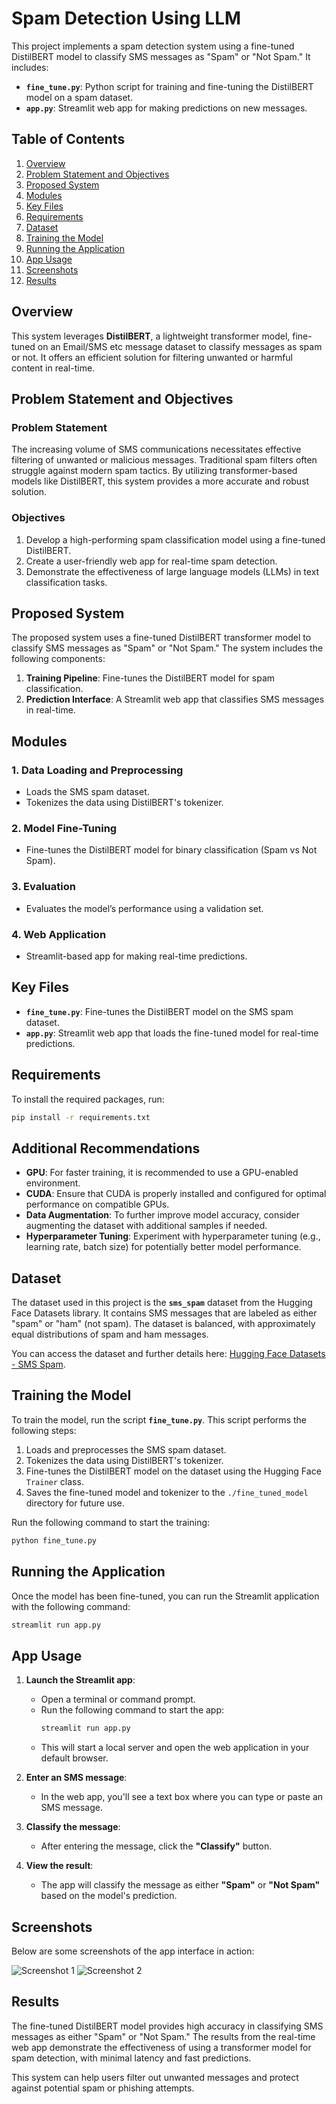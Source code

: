 # Spam Detection Using LLM

This project implements a spam detection system using a fine-tuned DistilBERT model to classify SMS messages as "Spam" or "Not Spam." It includes:

- **`fine_tune.py`**: Python script for training and fine-tuning the DistilBERT model on a spam dataset.
- **`app.py`**: Streamlit web app for making predictions on new messages.

## Table of Contents

1. [Overview](#overview)
2. [Problem Statement and Objectives](#problem-statement-and-objectives)
3. [Proposed System](#proposed-system)
4. [Modules](#modules)
5. [Key Files](#key-files)
6. [Requirements](#requirements)
7. [Dataset](#dataset)
8. [Training the Model](#training-the-model)
9. [Running the Application](#running-the-application)
10. [App Usage](#app-usage)
11. [Screenshots](#screenshots)
12. [Results](#results)

## Overview

This system leverages **DistilBERT**, a lightweight transformer model, fine-tuned on an Email/SMS etc message dataset to classify messages as spam or not. It offers an efficient solution for filtering unwanted or harmful content in real-time.

## Problem Statement and Objectives

### Problem Statement

The increasing volume of SMS communications necessitates effective filtering of unwanted or malicious messages. Traditional spam filters often struggle against modern spam tactics. By utilizing transformer-based models like DistilBERT, this system provides a more accurate and robust solution.

### Objectives

1. Develop a high-performing spam classification model using a fine-tuned DistilBERT.
2. Create a user-friendly web app for real-time spam detection.
3. Demonstrate the effectiveness of large language models (LLMs) in text classification tasks.

## Proposed System

The proposed system uses a fine-tuned DistilBERT transformer model to classify SMS messages as "Spam" or "Not Spam." The system includes the following components:

1. **Training Pipeline**: Fine-tunes the DistilBERT model for spam classification.
2. **Prediction Interface**: A Streamlit web app that classifies SMS messages in real-time.

## Modules

### 1. Data Loading and Preprocessing
- Loads the SMS spam dataset.
- Tokenizes the data using DistilBERT's tokenizer.

### 2. Model Fine-Tuning
- Fine-tunes the DistilBERT model for binary classification (Spam vs Not Spam).

### 3. Evaluation
- Evaluates the model’s performance using a validation set.

### 4. Web Application
- Streamlit-based app for making real-time predictions.

## Key Files

- **`fine_tune.py`**: Fine-tunes the DistilBERT model on the SMS spam dataset.
- **`app.py`**: Streamlit web app that loads the fine-tuned model for real-time predictions.

## Requirements

To install the required packages, run:

```bash
pip install -r requirements.txt
```

## Additional Recommendations

- **GPU**: For faster training, it is recommended to use a GPU-enabled environment.
- **CUDA**: Ensure that CUDA is properly installed and configured for optimal performance on compatible GPUs.
- **Data Augmentation**: To further improve model accuracy, consider augmenting the dataset with additional samples if needed.
- **Hyperparameter Tuning**: Experiment with hyperparameter tuning (e.g., learning rate, batch size) for potentially better model performance.

## Dataset

The dataset used in this project is the **`sms_spam`** dataset from the Hugging Face Datasets library. It contains SMS messages that are labeled as either "spam" or "ham" (not spam). The dataset is balanced, with approximately equal distributions of spam and ham messages. 

You can access the dataset and further details here: [Hugging Face Datasets - SMS Spam](https://huggingface.co/datasets/sms_spam).

## Training the Model

To train the model, run the script **`fine_tune.py`**. This script performs the following steps:

1. Loads and preprocesses the SMS spam dataset.
2. Tokenizes the data using DistilBERT's tokenizer.
3. Fine-tunes the DistilBERT model on the dataset using the Hugging Face `Trainer` class.
4. Saves the fine-tuned model and tokenizer to the `./fine_tuned_model` directory for future use.

Run the following command to start the training:

```bash
python fine_tune.py
```

## Running the Application

Once the model has been fine-tuned, you can run the Streamlit application with the following command:

```bash
streamlit run app.py
```
## App Usage

1. **Launch the Streamlit app**:
    - Open a terminal or command prompt.
    - Run the following command to start the app:
      ```bash
      streamlit run app.py
      ```
    - This will start a local server and open the web application in your default browser.

2. **Enter an SMS message**:
    - In the web app, you'll see a text box where you can type or paste an SMS message.

3. **Classify the message**:
    - After entering the message, click the **"Classify"** button.

4. **View the result**:
    - The app will classify the message as either **"Spam"** or **"Not Spam"** based on the model's prediction.

## Screenshots

Below are some screenshots of the app interface in action:

![Screenshot 1](https://github.com/user-attachments/assets/69c9ede9-0e79-4d6b-a8a9-307fedb6501a)
![Screenshot 2](https://github.com/user-attachments/assets/9515e0a8-c1d1-40d8-9d07-736c1f536d7f)


## Results
The fine-tuned DistilBERT model provides high accuracy in classifying SMS messages as either "Spam" or "Not Spam." The results from the real-time web app demonstrate the effectiveness of using a transformer model for spam detection, with minimal latency and fast predictions.

This system can help users filter out unwanted messages and protect against potential spam or phishing attempts.

